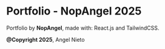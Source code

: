 # Portfolio - NopAngel 2025

Portfolio by **NopAngel**, made with: React.js and TailwindCSS.

**@Copyright 2025**, Angel Nieto
